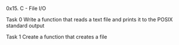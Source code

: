 0x15. C - File I/O

Task 0 Write a function that reads a text file and prints it to the POSIX standard output

Task 1 Create a function that creates a file


